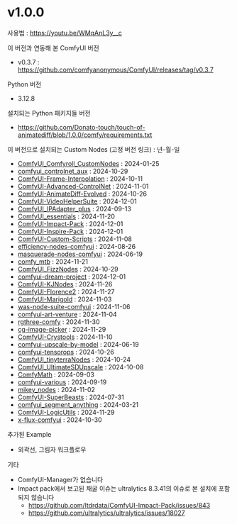 # v1.0.0

사용법 : https://youtu.be/WMqAnL3y__c

이 버전과 연동해 본 ComfyUI 버전
- v0.3.7 : https://github.com/comfyanonymous/ComfyUI/releases/tag/v0.3.7

Python 버전
- 3.12.8

설치되는 Python 패키지들 버전
- https://github.com/Donato-touch/touch-of-animatediff/blob/1.0.0/comfy/requirements.txt

이 버전으로 설치되는 Custom Nodes (고정 버전 링크) : 년-월-일
- [ComfyUI_Comfyroll_CustomNodes](https://github.com/Suzie1/ComfyUI_Comfyroll_CustomNodes/commit/d78b780ae43fcf8c6b7c6505e6ffb4584281ceca) : 2024-01-25
- [comfyui_controlnet_aux](https://github.com/Fannovel16/comfyui_controlnet_aux/commit/5a049bde9cc117dafc327cded156459289097ea1) : 2024-10-29
- [ComfyUI-Frame-Interpolation](https://github.com/Fannovel16/ComfyUI-Frame-Interpolation/commit/c336f7184cb1ac1243381e725fea1ad2c0a10c09) : 2024-10-11
- [ComfyUI-Advanced-ControlNet](https://github.com/Kosinkadink/ComfyUI-Advanced-ControlNet/commit/172543b7252db3f15d9bebfa763abb59769624e5) : 2024-11-01
- [ComfyUI-AnimateDiff-Evolved](https://github.com/Kosinkadink/ComfyUI-AnimateDiff-Evolved/commit/b3e508ae8211892a00f3897fcdb4da2d7514f572) : 2024-10-26
- [ComfyUI-VideoHelperSuite](https://github.com/Kosinkadink/ComfyUI-VideoHelperSuite/commit/05f085e97a768553a8ed293845d073c0d6707e41) : 2024-12-01
- [ComfyUI_IPAdapter_plus](https://github.com/cubiq/ComfyUI_IPAdapter_plus/commit/b188a6cb39b512a9c6da7235b880af42c78ccd0d) : 2024-09-13
- [ComfyUI_essentials](https://github.com/cubiq/ComfyUI_essentials/commit/5a4e5cd5750515d76f3a3363b7d2a0f362507796) : 2024-11-20
- [ComfyUI-Impact-Pack](https://github.com/ltdrdata/ComfyUI-Impact-Pack/releases/tag/7.14) : 2024-12-01
- [ComfyUI-Inspire-Pack](https://github.com/ltdrdata/ComfyUI-Inspire-Pack/releases/tag/1.9) : 2024-12-01
- [ComfyUI-Custom-Scripts](https://github.com/pythongosssss/ComfyUI-Custom-Scripts/commit/d6657cc1f04539dbeea38d7bf6d73bc025004fa4) : 2024-11-08
- [efficiency-nodes-comfyui](https://github.com/jags111/efficiency-nodes-comfyui/commit/3ead4afd120833f3bffdefeca0d6545df8051798) : 2024-08-26
- [masquerade-nodes-comfyui](https://github.com/BadCafeCode/masquerade-nodes-comfyui/commit/432cb4d146a391b387a0cd25ace824328b5b61cf) : 2024-06-19
- [comfy_mtb](https://github.com/melMass/comfy_mtb/commit/ecbb220de6a05f2e506ec43f2b786be983166157) : 2024-11-21
- [ComfyUI_FizzNodes](https://github.com/FizzleDorf/ComfyUI_FizzNodes/commit/7d6ea60c55ebd1268bd76fa462da052852bff192) : 2024-10-29
- [comfyui-dream-project](https://github.com/alt-key-project/comfyui-dream-project/commit/b9e6959c1ff0a24a378791d3d0de5ab2c45ae35c) : 2024-12-01
- [ComfyUI-KJNodes](https://github.com/kijai/ComfyUI-KJNodes/commit/28381262d197596eb2b4c9bcc361228a5dcef4cc) : 2024-11-26
- [ComfyUI-Florence2](https://github.com/kijai/ComfyUI-Florence2/commit/27714bad54f2c81180392bbcfa56e39c1ad1b991) : 2024-11-27
- [ComfyUI-Marigold](https://github.com/kijai/ComfyUI-Marigold/commit/1894ff2fd35c22f96c701067729237168b5f2ef5) : 2024-11-03
- [was-node-suite-comfyui](https://github.com/WASasquatch/was-node-suite-comfyui/commit/fe7e0884aaf0188248d9abf1e500f5116097fec1) : 2024-11-06
- [comfyui-art-venture](https://github.com/sipherxyz/comfyui-art-venture/commit/50abaace756b96f5f5dc2c9d72826ef371afd45e) : 2024-11-04
- [rgthree-comfy](https://github.com/rgthree/rgthree-comfy/commit/70756c044d805ffc260568ca3fe9eafaed5e6363) : 2024-11-30
- [cg-image-picker](https://github.com/chrisgoringe/cg-image-picker/commit/aaab0d31165ee9cd252f62067de5f5e89240563e) : 2024-11-29
- [ComfyUI-Crystools](https://github.com/crystian/ComfyUI-Crystools/commit/03a61d690379f22c6bffc42ea4845f797deb316c) : 2024-11-10
- [comfyui-upscale-by-model](https://github.com/TheBill2001/comfyui-upscale-by-model/commit/f8bb90094cb96c76e666d9eb609a09af9dcdfe95) : 2024-06-19
- [comfyui-tensorops](https://github.com/un-seen/comfyui-tensorops/commit/d34488e3079ecd10db2fe867c3a7af568115faed) : 2024-10-26
- [ComfyUI_tinyterraNodes](https://github.com/TinyTerra/ComfyUI_tinyterraNodes/commit/0387940d08e9fac3028b392994c678c939398c5c) : 2024-10-24
- [ComfyUI_UltimateSDUpscale](https://github.com/ssitu/ComfyUI_UltimateSDUpscale/commit/e617ff20e7ef5baf6526c5ff4eb46a35d24ecbba) : 2024-10-08
- [ComfyMath](https://github.com/evanspearman/ComfyMath/commit/939bb813f1c0ace959b62f20bb2da47190c4e211) : 2024-09-03
- [comfyui-various](https://github.com/jamesWalker55/comfyui-various/commit/36454f91606bbff4fc36d90234981ca4a47e2695) : 2024-09-19
- [mikey_nodes](https://github.com/bash-j/mikey_nodes/commit/637bc18f8e18cc662a8411efbc7013adc7845ae7) : 2024-11-02
- [ComfyUI-SuperBeasts](https://github.com/SuperBeastsAI/ComfyUI-SuperBeasts/commit/f684c86d0031b82123dc1f7931a8de43c9946fee) : 2024-07-31
- [comfyui_segment_anything](https://github.com/storyicon/comfyui_segment_anything/commit/ab6395596399d5048639cdab7e44ec9fae857a93) : 2024-03-21
- [ComfyUI-LogicUtils](https://github.com/aria1th/ComfyUI-LogicUtils/commit/25b2aab50a280131860768512f4df9b2bc915176) : 2024-11-29
- [x-flux-comfyui](https://github.com/XLabs-AI/x-flux-comfyui/commit/00328556efc9472410d903639dc9e68a8471f7ac) : 2024-10-30

추가된 Example
- 외곽선, 그림자 워크플로우

기타
- ComfyUI-Manager가 없습니다
- Impact pack에서 보고된 채굴 이슈는 ultralytics 8.3.41의 이슈로 본 설치에 포함되지 않습니다
  - https://github.com/ltdrdata/ComfyUI-Impact-Pack/issues/843
  - https://github.com/ultralytics/ultralytics/issues/18027





